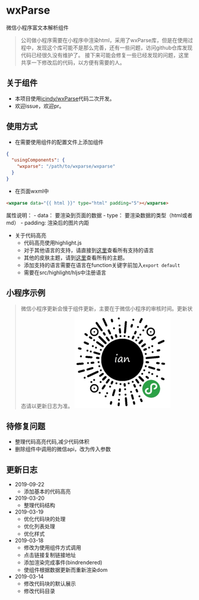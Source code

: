 # wxParse
微信小程序富文本解析组件

> 公司做小程序需要在小程序中渲染html，采用了wxParse库，但是在使用过程中，发现这个库可能不是那么完善，还有一些问题，访问github仓库发现代码已经很久没有维护了。
> 接下来可能会修复一些已经发现的问题，这里共享一下修改后的代码，以方便有需要的人。

## 关于组件
- 本项目使用[icindy/wxParse](https://github.com/icindy/wxParse)代码二次开发。
- 欢迎issue，欢迎pr。

## 使用方式
- 在需要使用组件的配置文件上添加组件
```json
{
  "usingComponents": {
    "wxparse": "/path/to/wxparse/wxparse"
  }
}
```

- 在页面wxml中
```html
<wxparse data="{{ html }}" type="html" padding="5"></wxparse>
```
属性说明：
    - data： 要渲染到页面的数据
    - type： 要渲染数据的类型（html或者md）
    - padding: 渲染后的图片内距

- 关于代码高亮
    - 代码高亮使用highlight.js
    - 对于其他语言的支持，请直接到[这里](https://github.com/highlightjs/highlight.js/blob/master/src/languages)查看所有支持的语言
    - 其他的皮肤主题，请到[这里](https://github.com/highlightjs/highlight.js/blob/master/src/styles)查看所有的主题。
    - 添加支持的语言需要在语言在function关键字前加入`export default`
    - 需要在src/highlight/hljs中注册语言
## 小程序示例
> 微信小程序更新会慢于组件更新，主要在于微信小程序的审核时间。更新状态请以更新日志为准。
![微信小程序](./wechat-program.jpg)

## 待修复问题
- 整理代码高亮代码,减少代码体积
- 删除组件中调用的微信api，改为传入参数

## 更新日志
- 2019-09-22
    - 添加基本的代码高亮
- 2019-03-20
    - 整理代码结构
- 2019-03-19
    - 优化代码块的处理
    - 优化列表处理
    - 优化样式
- 2019-03-18
    - 修改为使用组件方式调用
    - 点击链接复制链接地址
    - 添加渲染完成事件(bindrendered)
    - 使组件根据数据更新而重新渲染dom
- 2019-03-14
    - 修改代码块的默认展示
    - 修改代码目录
